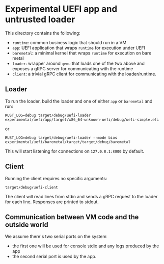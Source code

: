 # Experimental UEFI app and untrusted loader

This directory contains the following:

- `runtime`: common business logic that should run in a VM
- `app`: UEFI application that wraps `runtime` for execution under UEFI
- `baremetal`: a minimal kernel that wraps `runtime` for execution on bare metal
- `loader`: wrapper around `qemu` that loads one of the two above and exposes
  a gRPC server for communicating with the runtime
- `client`: a trivial gRPC client for communicating with the loader/runtime.

## Loader

To run the loader, build the loader and one of either `app` or `baremetal` and
run:

```shell
RUST_LOG=debug target/debug/uefi-loader experimental/uefi/app/target/x86_64-unknown-uefi/debug/uefi-simple.efi
```

or

```shell
RUST_LOG=debug target/debug/uefi-loader --mode bios experimental/uefi/baremetal/target/target/debug/baremetal
```

This will start listening for connections on `127.0.0.1:8000` by default.

## Client

Running the client requires no specific arguments:

```shell
target/debug/uefi-client
```

The client will read lines from stdin and sends a gRPC request to the loader for
each line. Responses are printed to stdout.

## Communication between VM code and the outside world

We assume there's two serial ports on the system:

- the first one will be used for console stdio and any logs produced by the app
- the second serial port is used by the app.
